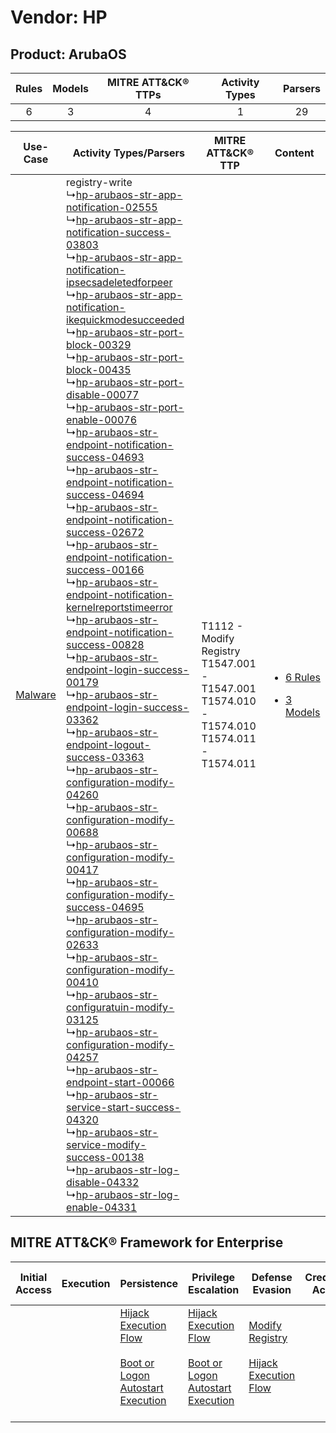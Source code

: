 Vendor: HP
==========
Product: ArubaOS
----------------
| Rules | Models | MITRE ATT&CK® TTPs | Activity Types | Parsers |
|:-----:|:------:|:------------------:|:--------------:|:-------:|
|   6   |   3    |         4          |       1        |   29    |

|    Use-Case    | Activity Types/Parsers    | MITRE ATT&CK® TTP    | Content    |
|:----:| ---- | ---- | ---- |
| [Malware](../../../UseCases/uc_malware.md) |  registry-write<br> ↳[hp-arubaos-str-app-notification-02555](Ps/pC_hparubaosstrappnotification02555.md)<br> ↳[hp-arubaos-str-app-notification-success-03803](Ps/pC_hparubaosstrappnotificationsuccess03803.md)<br> ↳[hp-arubaos-str-app-notification-ipsecsadeletedforpeer](Ps/pC_hparubaosstrappnotificationipsecsadeletedforpeer.md)<br> ↳[hp-arubaos-str-app-notification-ikequickmodesucceeded](Ps/pC_hparubaosstrappnotificationikequickmodesucceeded.md)<br> ↳[hp-arubaos-str-port-block-00329](Ps/pC_hparubaosstrportblock00329.md)<br> ↳[hp-arubaos-str-port-block-00435](Ps/pC_hparubaosstrportblock00435.md)<br> ↳[hp-arubaos-str-port-disable-00077](Ps/pC_hparubaosstrportdisable00077.md)<br> ↳[hp-arubaos-str-port-enable-00076](Ps/pC_hparubaosstrportenable00076.md)<br> ↳[hp-arubaos-str-endpoint-notification-success-04693](Ps/pC_hparubaosstrendpointnotificationsuccess04693.md)<br> ↳[hp-arubaos-str-endpoint-notification-success-04694](Ps/pC_hparubaosstrendpointnotificationsuccess04694.md)<br> ↳[hp-arubaos-str-endpoint-notification-success-02672](Ps/pC_hparubaosstrendpointnotificationsuccess02672.md)<br> ↳[hp-arubaos-str-endpoint-notification-success-00166](Ps/pC_hparubaosstrendpointnotificationsuccess00166.md)<br> ↳[hp-arubaos-str-endpoint-notification-kernelreportstimeerror](Ps/pC_hparubaosstrendpointnotificationkernelreportstimeerror.md)<br> ↳[hp-arubaos-str-endpoint-notification-success-00828](Ps/pC_hparubaosstrendpointnotificationsuccess00828.md)<br> ↳[hp-arubaos-str-endpoint-login-success-00179](Ps/pC_hparubaosstrendpointloginsuccess00179.md)<br> ↳[hp-arubaos-str-endpoint-login-success-03362](Ps/pC_hparubaosstrendpointloginsuccess03362.md)<br> ↳[hp-arubaos-str-endpoint-logout-success-03363](Ps/pC_hparubaosstrendpointlogoutsuccess03363.md)<br> ↳[hp-arubaos-str-configuration-modify-04260](Ps/pC_hparubaosstrconfigurationmodify04260.md)<br> ↳[hp-arubaos-str-configuration-modify-00688](Ps/pC_hparubaosstrconfigurationmodify00688.md)<br> ↳[hp-arubaos-str-configuration-modify-00417](Ps/pC_hparubaosstrconfigurationmodify00417.md)<br> ↳[hp-arubaos-str-configuration-modify-success-04695](Ps/pC_hparubaosstrconfigurationmodifysuccess04695.md)<br> ↳[hp-arubaos-str-configuration-modify-02633](Ps/pC_hparubaosstrconfigurationmodify02633.md)<br> ↳[hp-arubaos-str-configuration-modify-00410](Ps/pC_hparubaosstrconfigurationmodify00410.md)<br> ↳[hp-arubaos-str-configuratuin-modify-03125](Ps/pC_hparubaosstrconfiguratuinmodify03125.md)<br> ↳[hp-arubaos-str-configuration-modify-04257](Ps/pC_hparubaosstrconfigurationmodify04257.md)<br> ↳[hp-arubaos-str-endpoint-start-00066](Ps/pC_hparubaosstrendpointstart00066.md)<br> ↳[hp-arubaos-str-service-start-success-04320](Ps/pC_hparubaosstrservicestartsuccess04320.md)<br> ↳[hp-arubaos-str-service-modify-success-00138](Ps/pC_hparubaosstrservicemodifysuccess00138.md)<br> ↳[hp-arubaos-str-log-disable-04332](Ps/pC_hparubaosstrlogdisable04332.md)<br> ↳[hp-arubaos-str-log-enable-04331](Ps/pC_hparubaosstrlogenable04331.md)<br> | T1112 - Modify Registry<br>T1547.001 - T1547.001<br>T1574.010 - T1574.010<br>T1574.011 - T1574.011<br> | [<ul><li>6 Rules</li></ul><ul><li>3 Models</li></ul>](RM/r_m_hp_arubaos_Malware.md) |

MITRE ATT&CK® Framework for Enterprise
--------------------------------------
| Initial Access | Execution | Persistence                                                                                                                                                      | Privilege Escalation                                                                                                                                             | Defense Evasion                                                                                                                                | Credential Access | Discovery | Lateral Movement | Collection | Command and Control | Exfiltration | Impact |
| -------------- | --------- | ---------------------------------------------------------------------------------------------------------------------------------------------------------------- | ---------------------------------------------------------------------------------------------------------------------------------------------------------------- | ---------------------------------------------------------------------------------------------------------------------------------------------- | ----------------- | --------- | ---------------- | ---------- | ------------------- | ------------ | ------ |
|                |           | [Hijack Execution Flow](https://attack.mitre.org/techniques/T1574)<br><br>[Boot or Logon Autostart Execution](https://attack.mitre.org/techniques/T1547)<br><br> | [Hijack Execution Flow](https://attack.mitre.org/techniques/T1574)<br><br>[Boot or Logon Autostart Execution](https://attack.mitre.org/techniques/T1547)<br><br> | [Modify Registry](https://attack.mitre.org/techniques/T1112)<br><br>[Hijack Execution Flow](https://attack.mitre.org/techniques/T1574)<br><br> |                   |           |                  |            |                     |              |        |